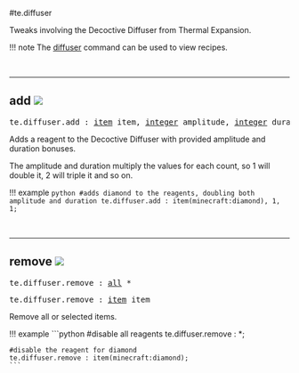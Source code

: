 #te.diffuser

Tweaks involving the Decoctive Diffuser from Thermal Expansion.

!!! note
	The [diffuser](/commands/te/#te-diffuser) command can be used to view recipes.

<br>

---
## add ![](/img/version_1.12.png)

<pre>te.diffuser.add : <a href="/arguments/item/">item</a> item, <a href="/arguments/integer/">integer</a> amplitude, <a href="/arguments/integer/">integer</a> duration</pre>

Adds a reagent to the Decoctive Diffuser with provided amplitude and duration bonuses.

The amplitude and duration multiply the values for each count, so 1 will double it, 2 will triple it and so on.

!!! example
	```python
	#adds diamond to the reagents, doubling both amplitude and duration
	te.diffuser.add : item(minecraft:diamond), 1, 1;
	```

<br>

---
## remove ![](/img/version_1.12.png)

<pre>te.diffuser.remove : <a href="/arguments/all/">all</a> *</pre>
<pre>te.diffuser.remove : <a href="/arguments/item/">item</a> item</pre>

Remove all or selected items.

!!! example
	```python
	#disable all reagents
	te.diffuser.remove : *;
	
	#disable the reagent for diamond
	te.diffuser.remove : item(minecraft:diamond);
	```

<br>